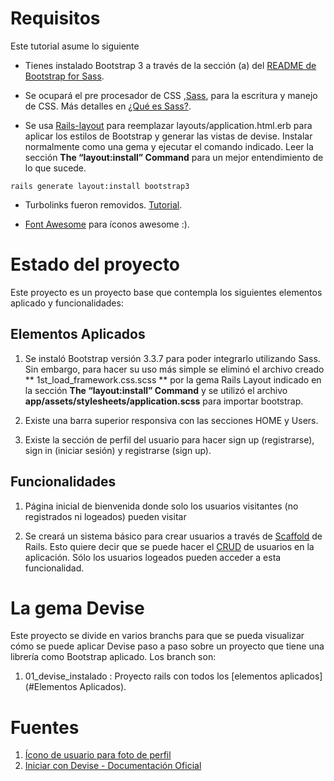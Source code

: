 # Requisitos

Este tutorial asume lo siguiente

* Tienes instalado Bootstrap 3 a través de la sección (a) del [README de Bootstrap for Sass](https://github.com/twbs/bootstrap-sass).

* Se ocupará el pre procesador de CSS ,[Sass](https://sass-lang.com/guide), para la escritura y manejo de CSS. Más detalles en [¿Qué es Sass?](https://www.creativebloq.com/web-design/what-is-sass-111517618).

* Se usa [Rails-layout](https://github.com/RailsApps/rails_layout) para reemplazar layouts/application.html.erb para aplicar los estilos de Bootstrap y generar las vistas de devise. Instalar normalmente como una gema y ejecutar el comando indicado. Leer la sección **The “layout:install” Command** para un mejor entendimiento de lo que sucede.

```
rails generate layout:install bootstrap3
```

* Turbolinks fueron removidos. [Tutorial](http://codkal.com/rails-how-to-remove-turbolinks/).

* [Font Awesome](https://github.com/FortAwesome/font-awesome-sass) para íconos awesome :).

# Estado del proyecto

Este proyecto es un proyecto base que contempla los siguientes elementos aplicado y funcionalidades:

## Elementos Aplicados

1. Se instaló Bootstrap versión 3.3.7 para poder integrarlo utilizando Sass. Sin embargo, para hacer su uso más simple se eliminó el archivo creado ** 1st_load_framework.css.scss ** por la gema Rails Layout indicado en la sección **The “layout:install” Command** y se utilizó el archivo **app/assets/stylesheets/application.scss** para importar bootstrap.

2. Existe una barra superior responsiva con las secciones HOME y Users.

3. Existe la sección de perfil del usuario para hacer sign up (registrarse), sign in (iniciar sesión) y registrarse (sign up).


## Funcionalidades

1. Página inicial de bienvenida donde solo los usuarios visitantes (no registrados ni logeados) pueden visitar

2. Se creará un sistema básico para crear usuarios a través de [Scaffold](http://guides.rubyonrails.org/v3.2.9/getting_started.html#getting-up-and-running-quickly-with-scaffolding) de Rails. Esto quiere decir que se puede hacer el [CRUD](https://es.wikipedia.org/wiki/CRUD) de usuarios en la aplicación. Sólo los usuarios logeados pueden acceder a esta funcionalidad.


# La gema Devise

Este proyecto se divide en varios branchs para que se pueda visualizar cómo se puede aplicar Devise paso a paso sobre un proyecto que tiene una librería como Bootstrap aplicado. Los branch son:

1. 01_devise_instalado : Proyecto rails con todos los [elementos aplicados](#Elementos Aplicados).


# Fuentes

1. [Ícono de usuario para foto de perfil](http://jsfiddle.net/bJcrk/2/)
2. [Iniciar con Devise - Documentación Oficial](https://github.com/plataformatec/devise#getting-started)
